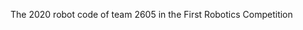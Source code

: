 <head>
    <title>NathanKuhn.github.io</title>
</head>
<body>
    <div>
        <p>The 2020 robot code of team 2605 in the First Robotics Competition</p>
    </div>
</body>
